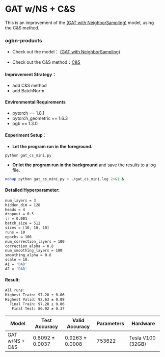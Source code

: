 # GAT w/NS + C&S
This is an improvement of the  [(GAT with NeighborSampling)](https://github.com/rusty1s/pytorch_geometric/blob/master/examples/ogbn_products_gat.py)  model, using the C&S method. 

### ogbn-products

+ Check out the model： [(GAT with NeighborSampling)](https://github.com/rusty1s/pytorch_geometric/blob/master/examples/ogbn_products_gat.py) 

+ Check out the C&S method：[C&S](https://arxiv.org/abs/2010.13993)

#### Improvement Strategy：

+ add C&S method
+ add BatchNorm

#### Environmental Requirements

+ pytorch == 1.8.1
+ pytorch_geometric == 1.6.3
+ ogb == 1.3.0

#### Experiment Setup：

+ **Let the program run in the foreground.**

```bash
python gat_cs_mini.py
```

+ **Or let the program run in the background** and save the results to a log file.

```bash
nohup python gat_cs_mini.py > ./gat_cs_mini.log 2>&1 &
```

#### Detailed Hyperparameter:

```bash
num_layers = 3
hidden_dim = 128
heads = 4
dropout = 0.5
lr = 0.001
batch_size = 512
sizes = [10, 10, 10]
runs = 10
epochs = 100
num_correction_layers = 100
correction_alpha = 0.8
num_smoothing_layers = 100
smoothing_alpha = 0.8
scale = 10.
A1 = 'DAD'
A2 = 'DAD'
```

#### Result:

```bash
All runs:
Highest Train: 97.28 ± 0.06
Highest Valid: 92.63 ± 0.08
  Final Train: 97.28 ± 0.06
   Final Test: 80.92 ± 0.37
```

| Model          | Test Accuracy   | Valid Accuracy  | Parameters | Hardware          |
| -------------- | --------------- | --------------- | ---------- | ----------------- |
| GAT w/NS + C&S | 0.8092 ± 0.0037 | 0.9263 ± 0.0008 | 753622     | Tesla V100 (32GB) |

